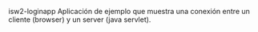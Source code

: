 ﻿isw2-loginapp
Aplicación de ejemplo que muestra una conexión entre un cliente (browser) y un server (java servlet).